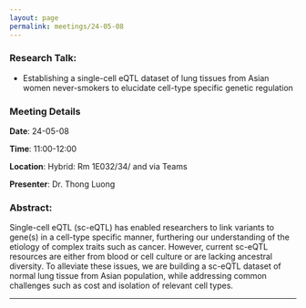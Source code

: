 ```yaml
---
layout: page
permalink: meetings/24-05-08
---
```


### Research Talk:
- Establishing a single-cell eQTL dataset of lung tissues from Asian women never-smokers to elucidate cell-type specific genetic regulation

### Meeting Details

**Date**: 24-05-08

**Time**: 11:00-12:00 

**Location**: Hybrid: Rm 1E032/34/ and via Teams 

**Presenter**: Dr. Thong Luong

### Abstract:
Single-cell eQTL (sc-eQTL) has enabled researchers to link variants to gene(s) in a cell-type specific manner, furthering our understanding of the etiology of complex traits such as cancer. However, current sc-eQTL resources are either from blood or cell culture or are lacking ancestral diversity. To alleviate these issues, we are building a sc-eQTL dataset of normal lung tissue from Asian population, while addressing common challenges such as cost and isolation of relevant cell types.


---

<br><br>

